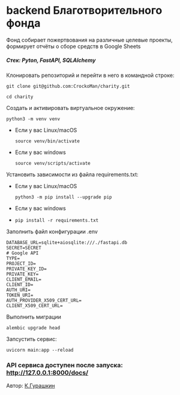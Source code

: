 # backend Благотворительного фонда
Фонд собирает пожертвования на различные целевые проекты, формирует отчёты о сборе средств в Google Sheets
##### Стек: Pyton, FastAPI, SQLAlchemy

Клонировать репозиторий и перейти в него в командной строке:

```
git clone git@github.com:CrockoMan/charity.git
```

```
cd charity
```

Cоздать и активировать виртуальное окружение:

```
python3 -m venv venv
```

* Если у вас Linux/macOS

    ```
    source venv/bin/activate
    ```

* Если у вас windows

    ```
    source venv/scripts/activate
    ```

Установить зависимости из файла requirements.txt:
* Если у вас Linux/macOS

    ```
    python3 -m pip install --upgrade pip
    ```
* Если у вас windows
* 
    ```
    pip install -r requirements.txt
    ```

Заполнить файл конфигурации .env
```
DATABASE_URL=sqlite+aiosqlite:///./fastapi.db
SECRET=SECRET
# Google API
TYPE=
PROJECT_ID=
PRIVATE_KEY_ID=
PRIVATE_KEY=
CLIENT_EMAIL=
CLIENT_ID=
AUTH_URI=
TOKEN_URI=
AUTH_PROVIDER_X509_CERT_URL=
CLIENT_X509_CERT_URL=
```

Выполнить миграции

```
alembic upgrade head
```

Запсустить сервис:

```
uvicorn main:app --reload
```

### API сервиса доступен после запуска:  http://127.0.0.1:8000/docs/

Автор: [К.Гурашкин](https://github.com/CrockoMan)